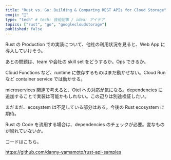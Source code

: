 ```yaml
---
title: "Rust vs. Go: Building & Comparing REST APIs for Cloud Storage"
emoji: "🐷"
type: "tech" # tech: 技術記事 / idea: アイデア
topics: ["rust", "go", "googlecloudstorage"]
published: false
---
```

Rust の Production での実装について、他社の利用状況を見ると、Web App に導入していけそう。

あとの問題は、team や会社の skill set をどうするか。Ops できるか。

Cloud Functions など、runtime に依存するものはまだ動かせない。Cloud Run など container service では動かせる。

microservices 関連で考えると、Otel への対応が気になる。dependencies に追加することで実装は可能かもしれない。この辺りは別途検証したい。

まだまだ、ecosystem は不足している部分はある。今後の Rust ecosystem に期待。

Rust の Code を流用する場合は、dependencies のチェックが必要。変なものが紛れていないか。

コードはこちら。

https://github.com/danny-yamamoto/rust-api-samples

